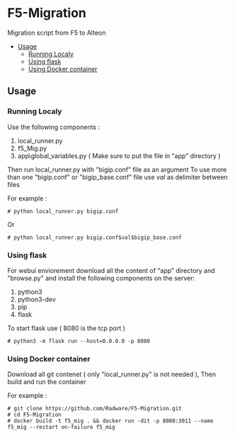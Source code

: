 # F5-Migration
Migration script from F5 to Alteon

- [Usage](#usage)
  * [Running Localy](#running-localy)
  * [Using flask](#using-flask)
  * [Using Docker container](#using-docker-container)

## Usage ##
### Running Localy ###
Use the following components :
1) local_runner.py
2) f5_Mig.py
3) app\global_variables.py ( Make sure to put the file in "app" directory )

Then run local_runner.py with "bigip.conf" file as an argument
To use more than one "bigip.conf" or "bigip_base.conf" file use $val$ as delimiter between files

For example : 
```
# python local_runner.py bigip.conf
```
Or
```
# python local_runner.py bigip.conf$val$bigip_base.conf
```

### Using flask ###
For webui enviorement download all the content of "app" directory and "browse.py" and install the following components on the server:
1. python3
2. python3-dev
3. pip
4. flask

To start flask use ( 8080 is the tcp port )
``` 
# python3 -m flask run --host=0.0.0.0 -p 8080
```

### Using Docker container ###
Download all git contenet ( only "local_runner.py" is not needed ), Then build and run the container

For example :
```
# git clone https://github.com/Radware/F5-Migration.git
# cd F5-Migration
# docker build -t f5_mig . && docker run -dit -p 8080:3011 --name f5_mig --restart on-failure f5_mig
```
